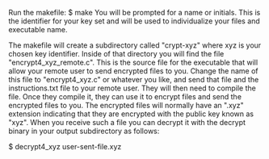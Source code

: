 Run the makefile:
  $ make
You will be prompted for a name or initials. This is the identifier for your key set and will be used to individualize your files and executable name.

The makefile will create a subdirectory called "crypt-xyz" where xyz is your chosen key identifier. Inside of that directory you will find the file "encrypt4_xyz_remote.c". This is the source file for the executable that will allow your remote user to send encrypted files to you. Change the name of this file to "encrypt4_xyz.c" or whatever you like, and send that file and the instructions.txt file to your remote user. They will then need to compile the file. Once they compile it, they can use it to encrypt files and send the encrypted files to you. The encrypted files will normally have an ".xyz" extension indicating that they are encrypted with the public key known as "xyz". When you receive such a file you can decrypt it with the decrypt binary in your output subdirectory as follows:

  $ decrypt4_xyz user-sent-file.xyz

  
